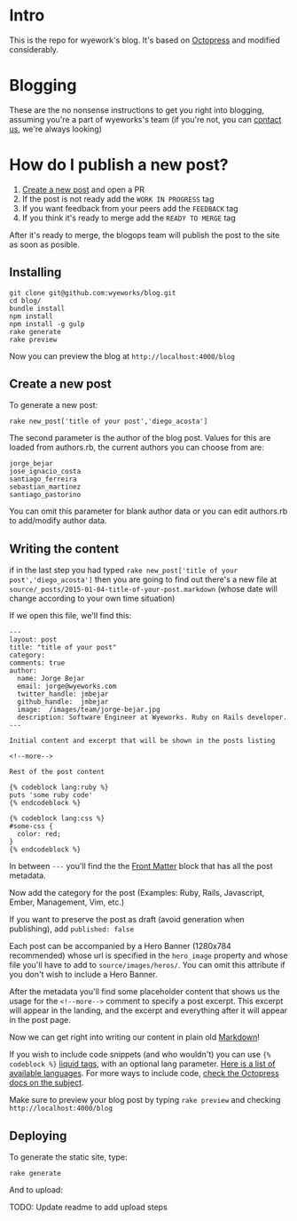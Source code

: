 # Intro

This is the repo for wyework's blog. It's based on
[Octopress](http://octopress.org/docs/) and modified considerably.


# Blogging

These are the no nonsense instructions to get you right into blogging, assuming
you're a part of wyeworks's team (if you're not, you can [contact
us](http://www.wyeworks.com/), we're always looking)


# How do I publish a new post?

1. [Create a new post](#create-a-new-post) and open a PR
2. If the post is not ready add the `WORK IN PROGRESS` tag
3. If you want feedback from your peers add the `FEEDBACK` tag
4. If you think it's ready to merge add the `READY TO MERGE` tag

After it's ready to merge, the blogops team will publish the post to the site as
soon as posible.

## Installing

```
git clone git@github.com:wyeworks/blog.git
cd blog/
bundle install
npm install
npm install -g gulp
rake generate
rake preview
```

Now you can preview the blog at `http://localhost:4000/blog`


## Create a new post

To generate a new post:

```
rake new_post['title of your post','diego_acosta']
```

The second parameter is the author of the blog post. Values for this are loaded
from authors.rb, the current authors you can choose from are:

```
jorge_bejar
jose_ignacio_costa
santiago_ferreira
sebastian_martinez
santiago_pastorino
```

You can omit this parameter for blank author data or you can edit authors.rb to
add/modify author data.


## Writing the content

if in the last step you had typed `rake new_post['title of your
post','diego_acosta']` then you are going to find out there's a new file at
`source/_posts/2015-01-04-title-of-your-post.markdown` (whose date will change
according to your own time situation)

If we open this file, we'll find this:

```
---
layout: post
title: "title of your post"
category:
comments: true
author:
  name: Jorge Bejar
  email: jorge@wyeworks.com
  twitter_handle: jmbejar
  github_handle:  jmbejar
  image:  /images/team/jorge-bejar.jpg
  description: Software Engineer at Wyeworks. Ruby on Rails developer.
---

Initial content and excerpt that will be shown in the posts listing

<!--more-->

Rest of the post content

{% codeblock lang:ruby %}
puts 'some ruby code'
{% endcodeblock %}

{% codeblock lang:css %}
#some-css {
  color: red;
}
{% endcodeblock %}
```

In between `---` you'll find the the [Front
Matter](http://jekyllrb.com/docs/frontmatter/) block that has all the post
metadata.

Now add the category for the post (Examples: Ruby, Rails, Javascript, Ember,
Management, Vim, etc.)

If you want to preserve the post as draft (avoid generation when publishing),
add `published: false`

Each post can be accompanied by a Hero Banner (1280x784 recommended) whose url
is specified in the `hero_image` property and whose file you'll have to add to
`source/images/heros/`. You can omit this attribute if you don't wish to
include a Hero Banner.

After the metadata you'll find some placeholder content that shows us the usage
for the `<!--more-->` comment to specify a post excerpt. This excerpt will
appear in the landing, and the excerpt and everything after it will appear in
the post page.

Now we can get right into writing our content in plain old
[Markdown](http://daringfireball.net/projects/markdown/)!

If you wish to include code snippets (and who wouldn't) you can use `{%
codeblock %}` [liquid
tags](http://docs.shopify.com/themes/liquid-documentation/basics#tags), with an
optional lang parameter. [Here is a list of available
languages](http://pygments.org/docs/lexers/). For more ways to include code,
[check the Octopress docs on the
subject](http://octopress.org/docs/blogging/code/).

Make sure to preview your blog post by typing `rake preview` and checking
`http://localhost:4000/blog`


## Deploying


To generate the static site, type:

```
rake generate
```

And to upload:

TODO: Update readme to add upload steps
